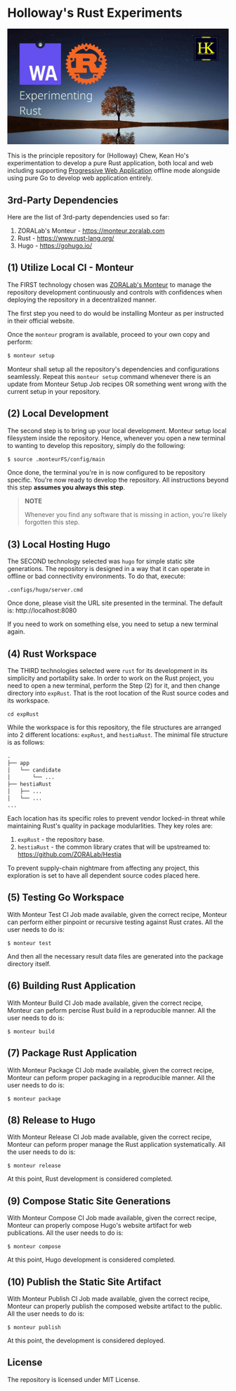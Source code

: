 # Holloway's Rust Experiments
![banner](artwork/banner-1200x628.webp)

This is the principle repository for (Holloway) Chew, Kean Ho's experimentation
to develop a pure Rust application, both local and web including supporting
[Progressive Web Application](https://web.dev/progressive-web-apps/) offline
mode alongside using pure Go to develop web application entirely.




## 3rd-Party Dependencies
Here are the list of 3rd-party dependencies used so far:

1. ZORALab's Monteur - https://monteur.zoralab.com
2. Rust - https://www.rust-lang.org/
3. Hugo - https://gohugo.io/




## (1) Utilize Local CI - Monteur
The FIRST technology chosen was [ZORALab's Monteur](https://monteur.zoralab.com)
to manage the repository development continuously and controls with confidences
when deploying the repository in a decentralized manner.

The first step you need to do would be installing Monteur as per instructed in
their official website.

Once the `monteur` program is available, proceed to your own copy and perform:

```bash
$ monteur setup
```

Monteur shall setup all the repository's dependencies and configurations
seamlessly. Repeat this `monteur setup` command whenever there is an update from
Monteur Setup Job recipes OR something went wrong with the current setup in
your repository.




## (2) Local Development
The second step is to bring up your local development. Monteur setup local
filesystem inside the repository. Hence, whenever you open a new terminal to
wanting to develop this repository, simply do the following:

```bash
$ source .monteurFS/config/main
```

Once done, the terminal you're in is now configured to be repository specific.
You're now ready to develop the repository. All instructions beyond this step
**assumes you always this step**.

> **NOTE**
>
> Whenever you find any software that is missing in action, you're likely
> forgotten this step.




## (3) Local Hosting Hugo
The SECOND technology selected was `hugo` for simple static site generations.
The repository is designed in a way that it can operate in offline or bad
connectivity environments. To do that, execute:

```
.configs/hugo/server.cmd
```

Once done, please visit the URL site presented in the terminal. The default
is: http://localhost:8080

If you need to work on something else, you need to setup a new terminal again.




## (4) Rust Workspace
The THIRD technologies selected were `rust` for its development in its
simplicity and portability sake. In order to work on the Rust project, you need
to open a new terminal, perform the Step (2) for it, and then change directory
into `expRust`. That is the root location of the Rust source codes and its
workspace.

```
cd expRust
```

While the workspace is for this repository, the file structures are arranged
into 2 different locations: `expRust`, and `hestiaRust`. The minimal file
structure is as follows:

```
.
├── app
│   └── candidate
│       └── ...
├── hestiaRust
│   ├── ...
│   └── ...
...
```

Each location has its specific roles to prevent vendor locked-in threat while
maintaining Rust's quality in package modularlities. They key roles are:

1. `expRust` - the repository base.
2. `hestiaRust` - the common library crates that will be upstreamed to:
   https://github.com/ZORALab/Hestia

To prevent supply-chain nightmare from affecting any project, this exploration
is set to have all dependent source codes placed here.




## (5) Testing Go Workspace
With Monteur Test CI Job made available, given the correct recipe, Monteur
can perform either pinpoint or recursive testing against Rust crates. All the
user needs to do is:

```
$ monteur test
```

And then all the necessary result data files are generated into the package
directory itself.




## (6) Building Rust Application
With Monteur Build CI Job made available, given the correct recipe, Monteur
can peform percise Rust build in a reproducible manner. All the user needs to do
is:

```
$ monteur build
```




## (7) Package Rust Application
With Monteur Package CI Job made available, given the correct recipe, Monteur
can peform proper packaging in a reproducible manner. All the user needs to do
is:

```
$ monteur package
```




## (8) Release to Hugo
With Monteur Release CI Job made available, given the correct recipe, Monteur
can peform proper manage the Rust application systematically. All the user needs
to do is:

```
$ monteur release
```

At this point, Rust development is considered completed.




## (9) Compose Static Site Generations
With Monteur Compose CI Job made available, given the correct recipe, Monteur
can properly compose Hugo's website artifact for web publications. All the user
needs to do is:

```
$ monteur compose
```

At this point, Hugo development is considered completed.




## (10) Publish the Static Site Artifact
With Monteur Publish CI Job made available, given the correct recipe, Monteur
can properly publish the composed website artifact to the public. All the user
needs to do is:

```
$ monteur publish
```

At this point, the development is considered deployed.




## License
The repository is licensed under MIT License.
